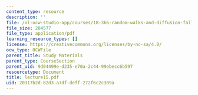 ```yaml
---
content_type: resource
description: ''
file: /ol-ocw-studio-app/courses/18-366-random-walks-and-diffusion-fall-2006/20317b2d82d3a7dfdeff272f6c2c309a_lecture15.pdf
file_size: 284577
file_type: application/pdf
learning_resource_types: []
license: https://creativecommons.org/licenses/by-nc-sa/4.0/
ocw_type: OCWFile
parent_title: Study Materials
parent_type: CourseSection
parent_uid: 9d04499e-d235-e70a-2c44-99ebecc6b597
resourcetype: Document
title: lecture15.pdf
uid: 20317b2d-82d3-a7df-deff-272f6c2c309a
---
```

